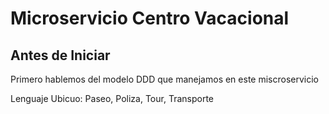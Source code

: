 # Microservicio Centro Vacacional

## Antes de Iniciar
Primero hablemos del modelo DDD que manejamos en este miscroservicio

Lenguaje Ubicuo: Paseo, Poliza, Tour, Transporte

